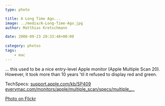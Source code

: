 ```yaml
---
type: photo

title: A Long Time Ago...
image: ../media/A-Long-Time-Ago.jpg
author: Matthias Kretschmann

date: 2008-09-23 20:33:48+00:00
  
category: photos
tags:
    - mac
---
```


... this used to be a nice entry-level Apple monitor (Apple Multiple Scan 20). However, it took more than 10 years 'til it refused to display red and green.

TechSpecs:
[support.apple.com/kb/SP409](http://support.apple.com/kb/SP409)
[everymac.com/monitors/apple/multiple_scan/specs/multiple_...](http://everymac.com/monitors/apple/multiple_scan/specs/multiple_scan_20.html)

[Photo on Flickr](http://www.flickr.com/photos/krema/2885095747)
